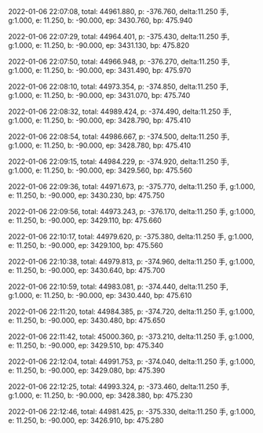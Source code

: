 2022-01-06 22:07:08, total: 44961.880, p: -376.760, delta:11.250 手, g:1.000, e: 11.250, b: -90.000, ep: 3430.760, bp: 475.940

2022-01-06 22:07:29, total: 44964.401, p: -375.430, delta:11.250 手, g:1.000, e: 11.250, b: -90.000, ep: 3431.130, bp: 475.820

2022-01-06 22:07:50, total: 44966.948, p: -376.270, delta:11.250 手, g:1.000, e: 11.250, b: -90.000, ep: 3431.490, bp: 475.970

2022-01-06 22:08:10, total: 44973.354, p: -374.850, delta:11.250 手, g:1.000, e: 11.250, b: -90.000, ep: 3431.070, bp: 475.740

2022-01-06 22:08:32, total: 44989.424, p: -374.490, delta:11.250 手, g:1.000, e: 11.250, b: -90.000, ep: 3428.790, bp: 475.410

2022-01-06 22:08:54, total: 44986.667, p: -374.500, delta:11.250 手, g:1.000, e: 11.250, b: -90.000, ep: 3428.780, bp: 475.410

2022-01-06 22:09:15, total: 44984.229, p: -374.920, delta:11.250 手, g:1.000, e: 11.250, b: -90.000, ep: 3429.560, bp: 475.560

2022-01-06 22:09:36, total: 44971.673, p: -375.770, delta:11.250 手, g:1.000, e: 11.250, b: -90.000, ep: 3430.230, bp: 475.750

2022-01-06 22:09:56, total: 44973.243, p: -376.170, delta:11.250 手, g:1.000, e: 11.250, b: -90.000, ep: 3429.110, bp: 475.660

2022-01-06 22:10:17, total: 44979.620, p: -375.380, delta:11.250 手, g:1.000, e: 11.250, b: -90.000, ep: 3429.100, bp: 475.560

2022-01-06 22:10:38, total: 44979.813, p: -374.960, delta:11.250 手, g:1.000, e: 11.250, b: -90.000, ep: 3430.640, bp: 475.700

2022-01-06 22:10:59, total: 44983.081, p: -374.440, delta:11.250 手, g:1.000, e: 11.250, b: -90.000, ep: 3430.440, bp: 475.610

2022-01-06 22:11:20, total: 44984.385, p: -374.720, delta:11.250 手, g:1.000, e: 11.250, b: -90.000, ep: 3430.480, bp: 475.650

2022-01-06 22:11:42, total: 45000.360, p: -373.210, delta:11.250 手, g:1.000, e: 11.250, b: -90.000, ep: 3429.510, bp: 475.340

2022-01-06 22:12:04, total: 44991.753, p: -374.040, delta:11.250 手, g:1.000, e: 11.250, b: -90.000, ep: 3429.080, bp: 475.390

2022-01-06 22:12:25, total: 44993.324, p: -373.460, delta:11.250 手, g:1.000, e: 11.250, b: -90.000, ep: 3428.380, bp: 475.230

2022-01-06 22:12:46, total: 44981.425, p: -375.330, delta:11.250 手, g:1.000, e: 11.250, b: -90.000, ep: 3426.910, bp: 475.280